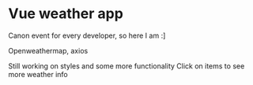 # Vue weather app

Canon event for every developer, so here I am :]

Openweathermap, axios

Still working on styles and some more functionality
Click on items to see more weather info
